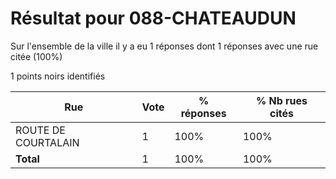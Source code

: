 # Résultat pour 088-CHATEAUDUN

Sur l'ensemble de la ville il y a eu 1 réponses dont 1 réponses avec une rue citée (100%)

1 points noirs identifiés

| Rue | Vote | % réponses | % Nb rues cités|
|-----|------|------------|----------------|
| ROUTE DE COURTALAIN | 1 | 100% | 100%|
| **Total** | 1 | 100% | 100%|
